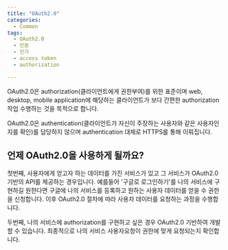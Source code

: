 ```yaml
---
title: "OAuth2.0"
categories:
  - Common
tags:
  - OAuth2.0
  - 인증
  - 인가
  - access token
  - authorization

---
```


 OAuth2.0은 authorization(클라이언트에게 권한부여)를 위한 표준이며 web, desktop, mobile application에 해당하는 클라이언트가 보다 간편한 authorization 작업 수행하는 것을 목적으로 합니다.

OAuth2.0은 authentication(클라이언트가 자신이 주장하는 사용자와 같은 사용자인지를 확인)를 담당하지 않으며 authentication 대체로 HTTPS를 통해 이뤄집니다.

## 언제 OAuth2.0을 사용하게 될까요?

첫번째, 사용자에게 얻고자 하는 데이터를 가진 서비스가 있고 그 서비스가 OAuth2.0 기반의 API를 제공하는 경우입니다.
예를들어 '구글로 로그인하기'를 나의 서비스에 구현하길 원한다면 구글에 나의 서비스를 등록하고 원하는 사용자 데이터를 얻을 수 권한을 신청합니다. 이후 OAuth2.0 절차에 따라 사용자 데이터를 요청하는 과정을 수행합니다.

두번째, 나의 서비스에 authorization를 구현하고 싶은 경우 OAuth2.0 기반하여 개발할 수 있습니다. 최종적으로 나의 서비스 사용자요청이 권한에 맞게 요청되는지 확인합니다.